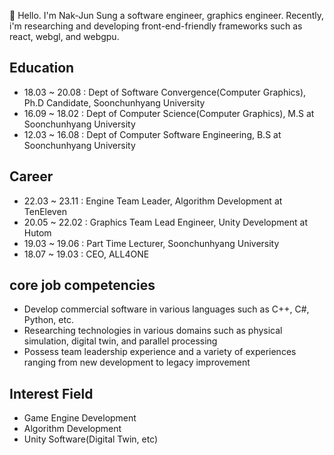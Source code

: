 👋 Hello. I'm Nak-Jun Sung a software engineer, graphics engineer. Recently, i'm researching and developing front-end-friendly frameworks such as react, webgl, and webgpu.

## Education
- 18.03 ~ 20.08 : Dept of Software Convergence(Computer Graphics), Ph.D Candidate, Soonchunhyang University
- 16.09 ~ 18.02 : Dept of Computer Science(Computer Graphics), M.S at Soonchunhyang University
- 12.03 ~ 16.08 : Dept of Computer Software Engineering, B.S at Soonchunhyang University

## Career
- 22.03 ~ 23.11 : Engine Team Leader, Algorithm Development at TenEleven
- 20.05 ~ 22.02 : Graphics Team Lead Engineer, Unity Development at Hutom
- 19.03 ~ 19.06 : Part Time Lecturer, Soonchunhyang University
- 18.07 ~ 19.03 : CEO, ALL4ONE

## core job competencies
- Develop commercial software in various languages such as C++, C#, Python, etc.
- Researching technologies in various domains such as physical simulation, digital twin, and parallel processing
- Possess team leadership experience and a variety of experiences ranging from new development to legacy improvement

## Interest Field
- Game Engine Development 
- Algorithm Development
- Unity Software(Digital Twin, etc) 
